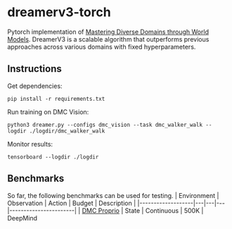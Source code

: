 # dreamerv3-torch
Pytorch implementation of [Mastering Diverse Domains through World Models](https://arxiv.org/abs/2301.04104v1). DreamerV3 is a scalable algorithm that outperforms previous approaches across various domains with fixed hyperparameters.

## Instructions

Get dependencies:
```
pip install -r requirements.txt
```
Run training on DMC Vision:
```
python3 dreamer.py --configs dmc_vision --task dmc_walker_walk --logdir ./logdir/dmc_walker_walk
```
Monitor results:
```
tensorboard --logdir ./logdir
```

## Benchmarks
So far, the following benchmarks can be used for testing.
| Environment        | Observation | Action | Budget | Description |
|-------------------|---|---|---|-----------------------|
| [DMC Proprio](https://github.com/deepmind/dm_control) | State | Continuous | 500K | DeepMind